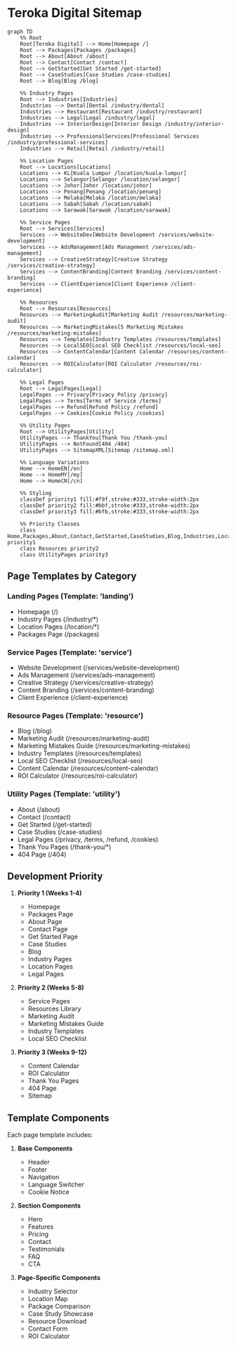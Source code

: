 # Teroka Digital Sitemap

```mermaid
graph TD
    %% Root
    Root[Teroka Digital] --> Home[Homepage /]
    Root --> Packages[Packages /packages]
    Root --> About[About /about]
    Root --> Contact[Contact /contact]
    Root --> GetStarted[Get Started /get-started]
    Root --> CaseStudies[Case Studies /case-studies]
    Root --> Blog[Blog /blog]

    %% Industry Pages
    Root --> Industries[Industries]
    Industries --> Dental[Dental /industry/dental]
    Industries --> Restaurant[Restaurant /industry/restaurant]
    Industries --> Legal[Legal /industry/legal]
    Industries --> InteriorDesign[Interior Design /industry/interior-design]
    Industries --> ProfessionalServices[Professional Services /industry/professional-services]
    Industries --> Retail[Retail /industry/retail]

    %% Location Pages
    Root --> Locations[Locations]
    Locations --> KL[Kuala Lumpur /location/kuala-lumpur]
    Locations --> Selangor[Selangor /location/selangor]
    Locations --> Johor[Johor /location/johor]
    Locations --> Penang[Penang /location/penang]
    Locations --> Melaka[Melaka /location/melaka]
    Locations --> Sabah[Sabah /location/sabah]
    Locations --> Sarawak[Sarawak /location/sarawak]

    %% Service Pages
    Root --> Services[Services]
    Services --> WebsiteDev[Website Development /services/website-development]
    Services --> AdsManagement[Ads Management /services/ads-management]
    Services --> CreativeStrategy[Creative Strategy /services/creative-strategy]
    Services --> ContentBranding[Content Branding /services/content-branding]
    Services --> ClientExperience[Client Experience /client-experience]

    %% Resources
    Root --> Resources[Resources]
    Resources --> MarketingAudit[Marketing Audit /resources/marketing-audit]
    Resources --> MarketingMistakes[5 Marketing Mistakes /resources/marketing-mistakes]
    Resources --> Templates[Industry Templates /resources/templates]
    Resources --> LocalSEO[Local SEO Checklist /resources/local-seo]
    Resources --> ContentCalendar[Content Calendar /resources/content-calendar]
    Resources --> ROICalculator[ROI Calculator /resources/roi-calculator]

    %% Legal Pages
    Root --> LegalPages[Legal]
    LegalPages --> Privacy[Privacy Policy /privacy]
    LegalPages --> Terms[Terms of Service /terms]
    LegalPages --> Refund[Refund Policy /refund]
    LegalPages --> Cookies[Cookie Policy /cookies]

    %% Utility Pages
    Root --> UtilityPages[Utility]
    UtilityPages --> ThankYou[Thank You /thank-you]
    UtilityPages --> NotFound[404 /404]
    UtilityPages --> SitemapXML[Sitemap /sitemap.xml]

    %% Language Variations
    Home --> HomeEN[/en]
    Home --> HomeMY[/my]
    Home --> HomeCN[/cn]

    %% Styling
    classDef priority1 fill:#f9f,stroke:#333,stroke-width:2px
    classDef priority2 fill:#bbf,stroke:#333,stroke-width:2px
    classDef priority3 fill:#bfb,stroke:#333,stroke-width:2px

    %% Priority Classes
    class Home,Packages,About,Contact,GetStarted,CaseStudies,Blog,Industries,Locations,Services,LegalPages priority1
    class Resources priority2
    class UtilityPages priority3
```

## Page Templates by Category

### Landing Pages (Template: 'landing')
- Homepage (/)
- Industry Pages (/industry/*)
- Location Pages (/location/*)
- Packages Page (/packages)

### Service Pages (Template: 'service')
- Website Development (/services/website-development)
- Ads Management (/services/ads-management)
- Creative Strategy (/services/creative-strategy)
- Content Branding (/services/content-branding)
- Client Experience (/client-experience)

### Resource Pages (Template: 'resource')
- Blog (/blog)
- Marketing Audit (/resources/marketing-audit)
- Marketing Mistakes Guide (/resources/marketing-mistakes)
- Industry Templates (/resources/templates)
- Local SEO Checklist (/resources/local-seo)
- Content Calendar (/resources/content-calendar)
- ROI Calculator (/resources/roi-calculator)

### Utility Pages (Template: 'utility')
- About (/about)
- Contact (/contact)
- Get Started (/get-started)
- Case Studies (/case-studies)
- Legal Pages (/privacy, /terms, /refund, /cookies)
- Thank You Pages (/thank-you/*)
- 404 Page (/404)

## Development Priority

1. **Priority 1 (Weeks 1-4)**
   - Homepage
   - Packages Page
   - About Page
   - Contact Page
   - Get Started Page
   - Case Studies
   - Blog
   - Industry Pages
   - Location Pages
   - Legal Pages

2. **Priority 2 (Weeks 5-8)**
   - Service Pages
   - Resources Library
   - Marketing Audit
   - Marketing Mistakes Guide
   - Industry Templates
   - Local SEO Checklist

3. **Priority 3 (Weeks 9-12)**
   - Content Calendar
   - ROI Calculator
   - Thank You Pages
   - 404 Page
   - Sitemap

## Template Components

Each page template includes:

1. **Base Components**
   - Header
   - Footer
   - Navigation
   - Language Switcher
   - Cookie Notice

2. **Section Components**
   - Hero
   - Features
   - Pricing
   - Contact
   - Testimonials
   - FAQ
   - CTA

3. **Page-Specific Components**
   - Industry Selector
   - Location Map
   - Package Comparison
   - Case Study Showcase
   - Resource Download
   - Contact Form
   - ROI Calculator 